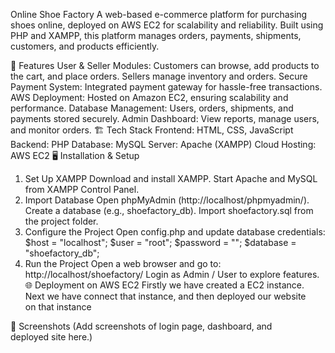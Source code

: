 Online Shoe Factory
A web-based e-commerce platform for purchasing shoes online, deployed on AWS EC2 for scalability and reliability. Built using PHP and XAMPP, this platform manages orders, payments, shipments, customers, and products efficiently.

🚀 Features
User & Seller Modules: Customers can browse, add products to the cart, and place orders. Sellers manage inventory and orders.
Secure Payment System: Integrated payment gateway for hassle-free transactions.
AWS Deployment: Hosted on Amazon EC2, ensuring scalability and performance.
Database Management: Users, orders, shipments, and payments stored securely.
Admin Dashboard: View reports, manage users, and monitor orders.
🏗 Tech Stack
Frontend: HTML, CSS, JavaScript
Backend: PHP
Database: MySQL
Server: Apache (XAMPP)
Cloud Hosting: AWS EC2
🖥 Installation & Setup
1. Set Up XAMPP
Download and install XAMPP.
Start Apache and MySQL from XAMPP Control Panel.
2. Import Database
Open phpMyAdmin (http://localhost/phpmyadmin/).
Create a database (e.g., shoefactory_db).
Import shoefactory.sql from the project folder.
3. Configure the Project
Open config.php and update database credentials:
$host = "localhost";
$user = "root";
$password = "";
$database = "shoefactory_db";
4. Run the Project
Open a web browser and go to:
http://localhost/shoefactory/
Login as Admin / User to explore features.
🌐 Deployment on AWS EC2
Firstly we have created a EC2 instance. Next we have connect that instance, and then deployed our website on that instance

📸 Screenshots
(Add screenshots of login page, dashboard, and deployed site here.)
